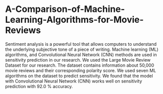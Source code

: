 # A-Comparison-of-Machine-Learning-Algorithms-for-Movie-Reviews

Sentiment analysis is a powerful tool that allows computers to understand the underlying subjective tone of a piece of writing. Machine learning (ML) algorithms, and Convolutional Neural Network (CNN) methods are used in sensitivity prediction in our research. We used the Large Movie Review Dataset for our research. The dataset contains information about 50,000 movie reviews and their corresponding polarity score. We used seven ML algorithms on the dataset to predict sensitivity. We found that the model with Convolutional Neural Network (CNN) works well on sensitivity prediction with 92.0 % accuracy.
